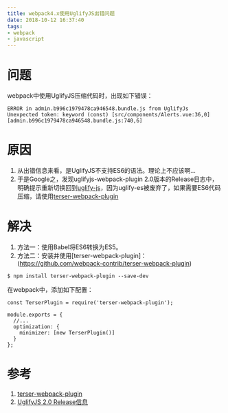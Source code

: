 ```yaml
---
title: webpack4.x使用UglifyJS出错问题
date: 2018-10-12 16:37:40
tags:
- webpack
- javascript
---
```


# 问题
webpack中使用UglifyJS压缩代码时，出现如下错误：
```
ERROR in admin.b996c1979478ca946548.bundle.js from UglifyJs
Unexpected token: keyword (const) [src/components/Alerts.vue:36,0][admin.b996c1979478ca946548.bundle.js:740,6]

```
# 原因
1. 从出错信息来看，是UglifyJS不支持ES6的语法。理论上不应该啊...
2. 于是Google之，发现uglifyjs-webpack-plugin 2.0版本的Release日志中，明确提示重新切换回到[uglify-js](https://github.com/mishoo/UglifyJS2)，因为uglify-es被废弃了，如果需要ES6代码压缩，请使用[terser-webpack-plugin](https://github.com/webpack-contrib/terser-webpack-plugin)
# 解决
1. 方法一：使用Babel将ES6转换为ES5。
2. 方法二：安装并使用[terser-webpack-plugin]：(https://github.com/webpack-contrib/terser-webpack-plugin)
```
$ npm install terser-webpack-plugin --save-dev
```
在webpack中，添加如下配置：
```
const TerserPlugin = require('terser-webpack-plugin');

module.exports = {
  //...
  optimization: {
    minimizer: [new TerserPlugin()]
  }
};
```
# 参考
1. [terser-webpack-plugin](https://github.com/webpack-contrib/terser-webpack-plugin)
2. [UglifyJS 2.0 Release信息](https://github.com/webpack-contrib/uglifyjs-webpack-plugin/releases/tag/v2.0.0)